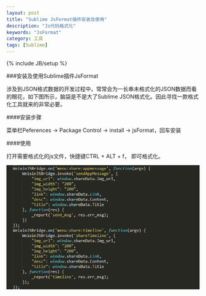 ```yaml
---
layout: post
title: "Sublime JsFormat插件安装及使用"
description: "Js代码格式化"
keywords: "JsFormat"
category: 工具
tags: [Sublime]
---
```

{% include JB/setup %}

###安装及使用Sublime插件JsFormat

涉及到JSON格式数据的开发过程中，常常会为一长串未格式化的JSON数据而看的眼花，如下图所示，脑袋是不是大了Sublime JSON格式化。因此寻找一款格式化工具就来的非常必要。

<!-- more -->

####安装步骤

菜单栏Peferences -> Package Control -> install  -> jsFormat，回车安装

####使用

打开需要格式化的js文件，快捷键CTRL + ALT + f， 即可格式化。

![jsFormat插件格式化js代码](/assets/images/JsFormat.png)

